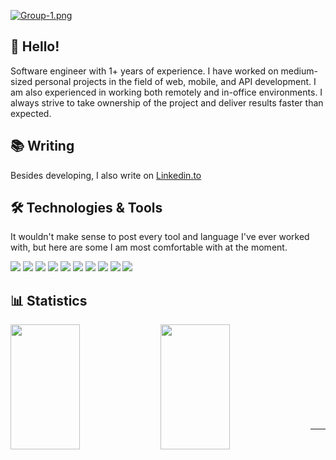 [![Group-1.png](https://i.postimg.cc/mDRm7rP6/Group-1.png)](https://postimg.cc/B8Y504cx)

## 👋 Hello! 
Software engineer with 1+ years of experience. I have worked on medium-sized personal projects in the field of web, mobile, and API development. I am also experienced in working both remotely and in-office environments. I always strive to take ownership of the project and deliver results faster than expected.

## 📚 Writing
Besides developing, I also write on [Linkedin.to](www.linkedin.com/in/edward-melendez-mendigure-b23570281)



## 🛠️ Technologies & Tools
It wouldn't make sense to post every tool and language I've ever worked with, but here are some I am most comfortable with at the moment.

![](https://img.shields.io/badge/Code-JavaScript-informational?style=flat&color=informational&logo=javascript)
![](https://img.shields.io/badge/Code-React-informational?style=flat&color=informational&logo=react)
![](https://img.shields.io/badge/Code-TypeScript-informational?style=flat&color=informational)
![](https://img.shields.io/badge/Code-Vue-informational?style=flat&color=informational&logo=vue.js)
![](https://img.shields.io/badge/Code-EcmaScript-informational?style=flat&color=informational)
![](https://img.shields.io/badge/Code-Node-informational?style=flat&color=informational&logo=node.js)
![](https://img.shields.io/badge/Tool-Webpack-informational?style=flat&color=warning&logo=webpack)
![](https://img.shields.io/badge/Tool-Jest-informational?style=flat&color=warning&logo=jest)
![](https://img.shields.io/badge/Tool-SCSS-informational?style=flat&color=warning&logo=sass)
![](https://img.shields.io/badge/Tool-Docker-informational?style=flat&color=warning&logo=docker)

## 📊 Statistics
  <image align="left" width="47%" height="200px" src="http://github-readme-streak-stats.herokuapp.com?user=EdwardMelendezM&theme=tokyonight&locale=es&mode=weekly&dates=EB5454)](https://git.io/streak-stats" />
  <image align="left" width="47%" height="200px" src="https://github-readme-stats.vercel.app/api?username=anuraghazra&hide=contribs" />
  <br/><br/><br/><br/><br/><br/><br/><br/><br/>
  <hr/>
